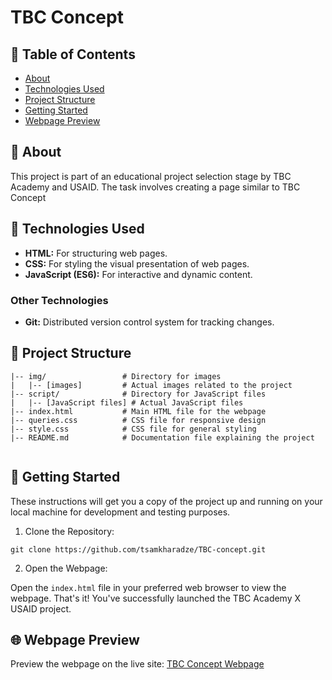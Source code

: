 # TBC Concept

## 📝 Table of Contents

- [About](#about)
- [Technologies Used](#technologies_used)
- [Project Structure](#project_structure)
- [Getting Started](#getting_started)
- [Webpage Preview](#webpage_preview)

## 🧐 About <a name = "about"></a>

This project is part of an educational project selection stage by TBC Academy and USAID. The task involves creating a page similar to TBC Concept

## 🤖 Technologies Used <a name="technologies_used"></a>

- **HTML:** For structuring web pages.
- **CSS:** For styling the visual presentation of web pages.
- **JavaScript (ES6):** For interactive and dynamic content.

### Other Technologies

- **Git:** Distributed version control system for tracking changes.

## 🧩 Project Structure <a name="project_structure"></a>

```stage-IV-coding-challenge/
|-- img/                 # Directory for images
|   |-- [images]         # Actual images related to the project
|-- script/              # Directory for JavaScript files
|   |-- [JavaScript files] # Actual JavaScript files
|-- index.html           # Main HTML file for the webpage
|-- queries.css          # CSS file for responsive design
|-- style.css            # CSS file for general styling
|-- README.md            # Documentation file explaining the project


```

## 🏁 Getting Started <a name = "getting_started"></a>

These instructions will get you a copy of the project up and running on your local machine for development and testing purposes.

1. Clone the Repository:

```
git clone https://github.com/tsamkharadze/TBC-concept.git
```

2. Open the Webpage:

Open the `index.html` file in your preferred web browser to view the webpage.
That's it! You've successfully launched the TBC Academy X USAID project.

## 🌐 Webpage Preview <a name="webpage_preview"></a>

Preview the webpage on the live site: [TBC Concept Webpage](https://master--tbc-concept-tsamkharadze.netlify.app/)

